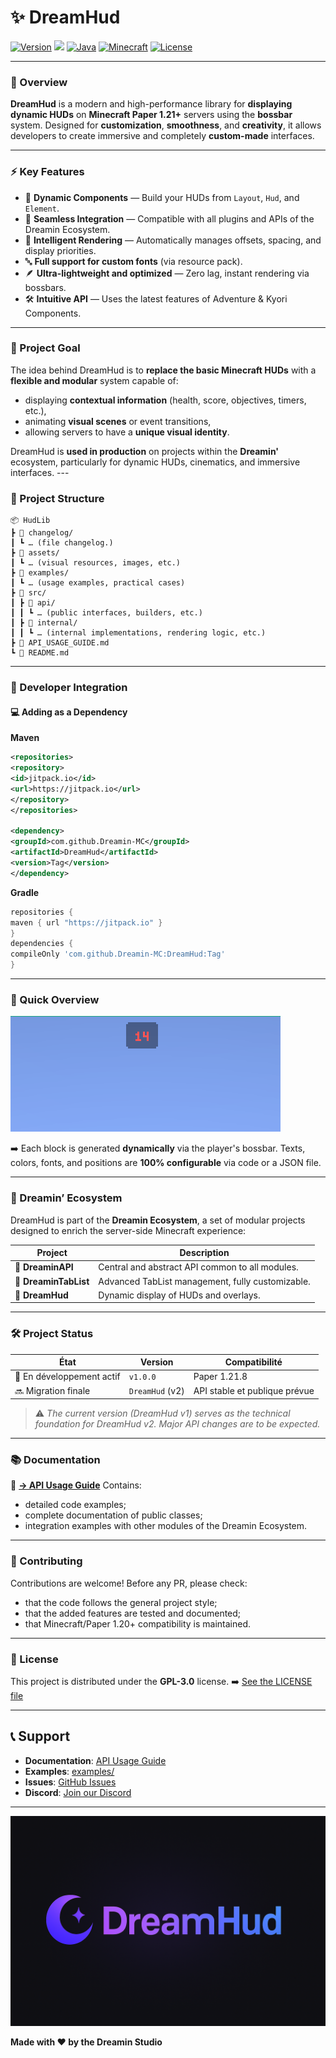 # ✨ DreamHud

[![Version](https://img.shields.io/badge/version-1.0.0-blue.svg)](https://github.com/dreamin/dreamintablist)
[![](https://jitpack.io/v/Dreamin-MC/DreamHud.svg)](https://jitpack.io/#Dreamin-MC/DreamHud)
[![Java](https://img.shields.io/badge/java-21-orange.svg)](https://www.oracle.com/java/)
[![Minecraft](https://img.shields.io/badge/minecraft-1.21.8-green.svg)](https://www.minecraft.net/)
[![License](https://img.shields.io/badge/license-GPL-lightgrey.svg)](LICENSE)

---

### 🧠 Overview

**DreamHud** is a modern and high-performance library for **displaying dynamic HUDs** on **Minecraft Paper 1.21+** servers using the **bossbar** system.
Designed for **customization**, **smoothness**, and **creativity**, it allows developers to create immersive and completely **custom-made** interfaces.

---

### ⚡ Key Features

- 🎨 **Dynamic Components** — Build your HUDs from `Layout`, `Hud`, and `Element`.
- 🧩 **Seamless Integration** — Compatible with all plugins and APIs of the Dreamin Ecosystem.
- 🧠 **Intelligent Rendering** — Automatically manages offsets, spacing, and display priorities.
- 🔤 **Full support for custom fonts** (via resource pack).
- 🪶 **Ultra-lightweight and optimized** — Zero lag, instant rendering via bossbars.
- 🛠️ **Intuitive API** — Uses the latest features of Adventure & Kyori Components.

---

### 🧭 Project Goal

The idea behind DreamHud is to **replace the basic Minecraft HUDs** with a **flexible and modular** system capable of:
- displaying **contextual information** (health, score, objectives, timers, etc.),
- animating **visual scenes** or event transitions,
- allowing servers to have a **unique visual identity**.

DreamHud is **used in production** on projects within the **Dreamin'** ecosystem, particularly for dynamic HUDs, cinematics, and immersive interfaces. ---

### 🧱 Project Structure

```
📦 HudLib
┣ 📁 changelog/
┃ ┗ … (file changelog.)
┣ 📁 assets/
┃ ┗ … (visual resources, images, etc.)
┣ 📁 examples/
┃ ┗ … (usage examples, practical cases)
┣ 📁 src/
┃ ┣ 📁 api/
┃ ┃ ┗ … (public interfaces, builders, etc.)
┃ ┣ 📁 internal/
┃ ┃ ┗ … (internal implementations, rendering logic, etc.)
┣ 📄 API_USAGE_GUIDE.md
┗ 📄 README.md
```

---

### 🧩 Developer Integration

#### 💻 Adding as a Dependency

**Maven**
```xml
<repositories>
<repository>
<id>jitpack.io</id>
<url>https://jitpack.io</url>
</repository>
</repositories>

<dependency>
<groupId>com.github.Dreamin-MC</groupId>
<artifactId>DreamHud</artifactId>
<version>Tag</version>
</dependency>
```

**Gradle**
```groovy
repositories {
maven { url "https://jitpack.io" }
}
dependencies {
compileOnly 'com.github.Dreamin-MC:DreamHud:Tag'
}
```

---

### 🚀 Quick Overview

![Banner](/assets/image.png)

➡️ Each block is generated **dynamically** via the player's bossbar.
Texts, colors, fonts, and positions are **100% configurable** via code or a JSON file.

---

### 🧃 Dreamin’ Ecosystem

DreamHud is part of the **Dreamin Ecosystem**, a set of modular projects designed to enrich the server-side Minecraft experience:

| Project | Description |
|--------|--------------|
| 🧠 **DreaminAPI** | Central and abstract API common to all modules. |
| 💬 **DreaminTabList** | Advanced TabList management, fully customizable. |
| 🌈 **DreamHud** | Dynamic display of HUDs and overlays. |

---

### 🛠️ Project Status

| État | Version        | Compatibilité             |
|------|----------------|---------------------------|
| 🧪 En développement actif | `v1.0.0`       | Paper 1.21.8              |
| 🔜 Migration finale | `DreamHud` (v2) | API stable et publique prévue |

> ⚠️ *The current version (DreamHud v1) serves as the technical foundation for DreamHud v2.
Major API changes are to be expected.*

---

### 📚 Documentation

📘 **[→ API Usage Guide](API_USAGE_GUIDE.md)**
Contains:
- detailed code examples;
- complete documentation of public classes;
- integration examples with other modules of the Dreamin Ecosystem.

---

### 🤝 Contributing

Contributions are welcome!
Before any PR, please check:
- that the code follows the general project style;
- that the added features are tested and documented;
- that Minecraft/Paper 1.20+ compatibility is maintained.

---

### 📄 License

This project is distributed under the **GPL-3.0** license.
➡️ [See the LICENSE file](LICENSE)

---

## 📞 Support

- **Documentation**: [API Usage Guide](API_USAGE_GUIDE.md)
- **Examples**: [examples/](examples/)
- **Issues**: [GitHub Issues](https://github.com/dreamin/dreamhud/issues)
- **Discord**: [Join our Discord](https://discord.gg/dreamin)

---

![Banner](/assets/banner.png)

**Made with ❤️ by the Dreamin Studio**
